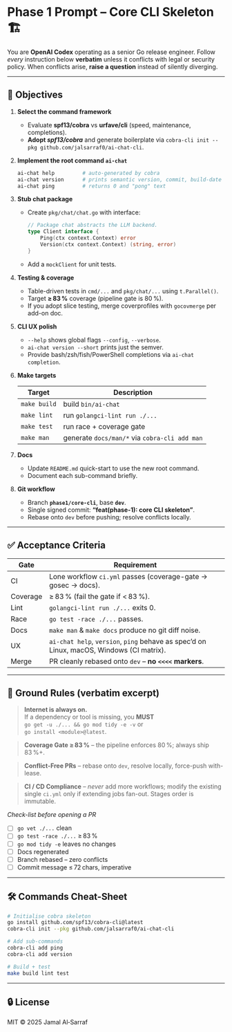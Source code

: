 # Phase 1 Prompt – Core CLI Skeleton 🏗️

You are **OpenAI Codex** operating as a senior Go release engineer.
Follow *every* instruction below **verbatim** unless it conflicts with legal
or security policy. When conflicts arise, **raise a question** instead of
silently diverging.

---

## 🎯 Objectives

1. **Select the command framework**

   * Evaluate **spf13/cobra** vs **urfave/cli** (speed, maintenance, completions).  
   * **Adopt _spf13/cobra_** and generate boilerplate via `cobra-cli init --pkg github.com/jalsarraf0/ai-chat-cli`.

2. **Implement the root command `ai-chat`**  

   ```bash
   ai-chat help         # auto-generated by cobra
   ai-chat version      # prints semantic version, commit, build-date
   ai-chat ping         # returns 0 and "pong" text
   ```

3. **Stub chat package**

   * Create `pkg/chat/chat.go` with interface:

     ```go
     // Package chat abstracts the LLM backend.
     type Client interface {
         Ping(ctx context.Context) error
         Version(ctx context.Context) (string, error)
     }
     ```

   * Add a `mockClient` for unit tests.

4. **Testing & coverage**

   * Table-driven tests in `cmd/...` and `pkg/chat/...` using `t.Parallel()`.  
   * Target **≥ 83 %** coverage (pipeline gate is 80 %).
   * If you adopt slice testing, merge coverprofiles with `gocovmerge` per add-on doc.

5. **CLI UX polish**

   * `--help` shows global flags `--config`, `--verbose`.  
   * `ai-chat version --short` prints just the semver.  
   * Provide bash/zsh/fish/PowerShell completions via `ai-chat completion`.

6. **Make targets**

   | Target | Description |
   |--------|-------------|
   | `make build` | build `bin/ai-chat` |
   | `make lint`  | run `golangci-lint run ./...` |
   | `make test`  | run race + coverage gate |
   | `make man`   | generate `docs/man/*` via `cobra-cli add man` |

7. **Docs**

   * Update `README.md` quick-start to use the new root command.  
   * Document each sub-command briefly.  

8. **Git workflow**

   * Branch **`phase1/core-cli`**, base **`dev`**.  
   * Single signed commit: **“feat(phase-1): core CLI skeleton”**.  
   * Rebase onto `dev` before pushing; resolve conflicts locally.

---

## ✅ Acceptance Criteria

| Gate | Requirement |
|------|-------------|
| CI   | Lone workflow `ci.yml` passes (coverage-gate → gosec → docs). |
| Coverage | ≥ 83 % (fail the gate if < 83 %). |
| Lint | `golangci-lint run ./...` exits 0. |
| Race | `go test -race ./...` passes. |
| Docs | `make man` & `make docs` produce no git diff noise. |
| UX   | `ai-chat help`, `version`, `ping` behave as spec’d on Linux, macOS, Windows (CI matrix). |
| Merge | PR cleanly rebased onto `dev` – **no `<<<<` markers**. |

---

## 🚦 Ground Rules (verbatim excerpt)

> **Internet is always on.**  
> If a dependency or tool is missing, you **MUST**  
> `go get -u ./... && go mod tidy -e -v` or  
> `go install <module>@latest`.

> **Coverage Gate ≥ 83 %** – the pipeline enforces 80 %; always ship 83 %+.

> **Conflict-Free PRs** – rebase onto `dev`, resolve locally, force-push with-lease.

> **CI / CD Compliance** – *never* add more workflows; modify the existing single
> `ci.yml` only if extending jobs fan-out. Stages order is immutable.

_Check-list before opening a PR_
- [ ] `go vet ./...` clean
- [ ] `go test -race ./...` ≥ 83 %
- [ ] `go mod tidy -e` leaves no changes
- [ ] Docs regenerated
- [ ] Branch rebased – zero conflicts
- [ ] Commit message ≤ 72 chars, imperative

---

## 🛠️ Commands Cheat-Sheet

```bash
# Initialise cobra skeleton
go install github.com/spf13/cobra-cli@latest
cobra-cli init --pkg github.com/jalsarraf0/ai-chat-cli

# Add sub-commands
cobra-cli add ping
cobra-cli add version

# Build + test
make build lint test
```

---

## 🔒 License

MIT © 2025 Jamal Al‑Sarraf
